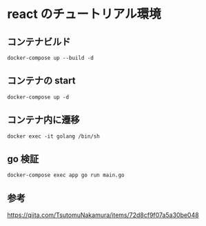# react のチュートリアル環境

## コンテナビルド

`docker-compose up --build -d`

## コンテナの start

`docker-compose up -d`

## コンテナ内に遷移

`docker exec -it golang /bin/sh`

## go 検証

`docker-compose exec app go run main.go`

## 参考

https://qiita.com/TsutomuNakamura/items/72d8cf9f07a5a30be048
